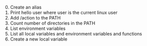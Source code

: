 0. Create an alias
1. Print hello user where user is the current linux user
2. Add /action to the PATH
3. Count number of directories in the PATH
4. List environment variables
5. List all local variables and environment variables and functions
6. Create a new local variable

